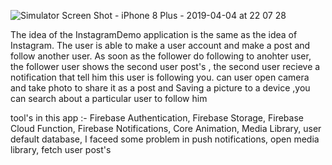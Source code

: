 ![Simulator Screen Shot - iPhone 8 Plus - 2019-04-04 at 22 07 28](https://user-images.githubusercontent.com/28659588/55585131-3faa2600-5726-11e9-8d27-1a54cf503b27.png)

The idea of the InstagramDemo application is the same as the idea of Instagram. The user is able to make  a user account and make a post and follow another user. As soon as the follower do following to anohter user, the  follower user shows the second user post's , the second user recieve a notification that tell him this user is following you.  can user open camera and take photo to share it as a post and Saving a picture to a  device ,you can  search about a particular user  to follow him 

 tool's in this app :-
 Firebase Authentication, Firebase Storage, Firebase Cloud Function, Firebase Notifications, Core Animation, Media Library,   user default database, I faceed some problem in push notifications, open media library, fetch user post's 
 
